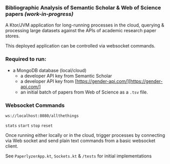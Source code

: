 ### Bibliographic Analysis of Semantic Scholar & Web of Science papers *(work-in-progress)*

A Ktor/JVM application for long-running processes in the cloud, querying & processing large datasets against the APIs of academic research paper stores.

This deployed application can be controlled via websocket commands.

### Required to run:

- a MongoDB database (local/cloud)
  - a developer API key from Semantic Scholar
  - a developer API key from [https://gender-api.com/][https://gender-api.com/]
  - an initial batch of papers from Web of Science as a `.tsv` file.

### Websocket Commands
`ws://localhost:8080/allthethings`

`stats` `start` `stop` `reset`

Once running either locally or in the cloud, trigger processes by connecting via Web
socket and send plain text commands from a basic websocket client.
 
See `PaperlyzerApp.kt`, `Sockets.kt` & `/tests` for initial implementations

[https://gender-api.com/]: https://gender-api.com/
